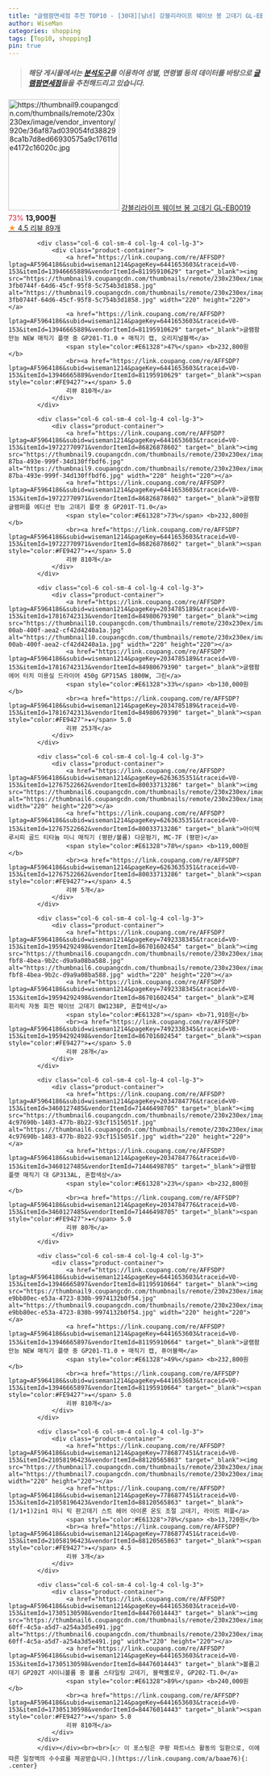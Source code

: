 ```yaml
---
title: "글램팜면세점 추천 TOP10 - [30대][남녀] 강블리라이프 웨이브 봉 고데기 GL-EB0019"
author: WiseMan
categories: shopping
tags: [Top10, shopping]
pin: true
---
```


> ##### 해당 게시물에서는 [**분석도구**](https://itemscout.io/)를 이용하여 **성별**, **연령별** 등의 데이터를 바탕으로 [**글램팜면세점**](https://link.coupang.com/a/baae76)들을 추천해드리고 있습니다.
<div class="container"><div class="row">
            <div class="col-6 col-sm-4 col-lg-4 col-lg-3">
                <div class="product-container">
                    <a href="https://link.coupang.com/re/AFFSDP?lptag=AF5964186&subid=wiseman1214&pageKey=4876586195&traceid=V0-153&itemId=6344456185&vendorItemId=73639786162" target="_blank"><img src="https://thumbnail9.coupangcdn.com/thumbnails/remote/230x230ex/image/vendor_inventory/920e/36af87ad039054fd388298ca1b7d8ed66930575a9c17611de4172c16020c.jpg" alt="https://thumbnail9.coupangcdn.com/thumbnails/remote/230x230ex/image/vendor_inventory/920e/36af87ad039054fd388298ca1b7d8ed66930575a9c17611de4172c16020c.jpg" width="220" height="220"></a>
                    <a href="https://link.coupang.com/re/AFFSDP?lptag=AF5964186&subid=wiseman1214&pageKey=4876586195&traceid=V0-153&itemId=6344456185&vendorItemId=73639786162" target="_blank">강블리라이프 웨이브 봉 고데기 GL-EB0019</a>
                    <span style="color:#E61328">73%</span> <b>13,900원</b>
                    <br><a href="https://link.coupang.com/re/AFFSDP?lptag=AF5964186&subid=wiseman1214&pageKey=4876586195&traceid=V0-153&itemId=6344456185&vendorItemId=73639786162" target="_blank"><span style="color:#FE9427">★</span> 4.5
                    리뷰 89개</a>
                </div>
            </div>
            
            <div class="col-6 col-sm-4 col-lg-4 col-lg-3">
                <div class="product-container">
                    <a href="https://link.coupang.com/re/AFFSDP?lptag=AF5964186&subid=wiseman1214&pageKey=6441653603&traceid=V0-153&itemId=13946665889&vendorItemId=81195910629" target="_blank"><img src="https://thumbnail9.coupangcdn.com/thumbnails/remote/230x230ex/image/retail/images/1589584548737964-3fb0744f-64d6-45cf-95f8-5c754b3d1858.jpg" alt="https://thumbnail9.coupangcdn.com/thumbnails/remote/230x230ex/image/retail/images/1589584548737964-3fb0744f-64d6-45cf-95f8-5c754b3d1858.jpg" width="220" height="220"></a>
                    <a href="https://link.coupang.com/re/AFFSDP?lptag=AF5964186&subid=wiseman1214&pageKey=6441653603&traceid=V0-153&itemId=13946665889&vendorItemId=81195910629" target="_blank">글램팜 만능 NEW 매직기 플랫 중 GP201-T1.0 + 매직기 캡, 오리지널블랙</a>
                    <span style="color:#E61328">47%</span> <b>232,800원</b>
                    <br><a href="https://link.coupang.com/re/AFFSDP?lptag=AF5964186&subid=wiseman1214&pageKey=6441653603&traceid=V0-153&itemId=13946665889&vendorItemId=81195910629" target="_blank"><span style="color:#FE9427">★</span> 5.0
                    리뷰 810개</a>
                </div>
            </div>
            
            <div class="col-6 col-sm-4 col-lg-4 col-lg-3">
                <div class="product-container">
                    <a href="https://link.coupang.com/re/AFFSDP?lptag=AF5964186&subid=wiseman1214&pageKey=6441653603&traceid=V0-153&itemId=19722770971&vendorItemId=86826878602" target="_blank"><img src="https://thumbnail9.coupangcdn.com/thumbnails/remote/230x230ex/image/retail/images/2023/08/09/10/1/1a6c73ee-87ba-493e-999f-34d130ffbdf6.jpg" alt="https://thumbnail9.coupangcdn.com/thumbnails/remote/230x230ex/image/retail/images/2023/08/09/10/1/1a6c73ee-87ba-493e-999f-34d130ffbdf6.jpg" width="220" height="220"></a>
                    <a href="https://link.coupang.com/re/AFFSDP?lptag=AF5964186&subid=wiseman1214&pageKey=6441653603&traceid=V0-153&itemId=19722770971&vendorItemId=86826878602" target="_blank">글램팜 글램퍼플 에디션 만능 고데기 플랫 중 GP201T-T1.0</a>
                    <span style="color:#E61328">73%</span> <b>232,800원</b>
                    <br><a href="https://link.coupang.com/re/AFFSDP?lptag=AF5964186&subid=wiseman1214&pageKey=6441653603&traceid=V0-153&itemId=19722770971&vendorItemId=86826878602" target="_blank"><span style="color:#FE9427">★</span> 5.0
                    리뷰 810개</a>
                </div>
            </div>
            
            <div class="col-6 col-sm-4 col-lg-4 col-lg-3">
                <div class="product-container">
                    <a href="https://link.coupang.com/re/AFFSDP?lptag=AF5964186&subid=wiseman1214&pageKey=2034785189&traceid=V0-153&itemId=17816742313&vendorItemId=84980679390" target="_blank"><img src="https://thumbnail10.coupangcdn.com/thumbnails/remote/230x230ex/image/retail/images/2023/02/07/11/5/d04ac2d6-00ab-400f-aea2-cf42d4240a1a.jpg" alt="https://thumbnail10.coupangcdn.com/thumbnails/remote/230x230ex/image/retail/images/2023/02/07/11/5/d04ac2d6-00ab-400f-aea2-cf42d4240a1a.jpg" width="220" height="220"></a>
                    <a href="https://link.coupang.com/re/AFFSDP?lptag=AF5964186&subid=wiseman1214&pageKey=2034785189&traceid=V0-153&itemId=17816742313&vendorItemId=84980679390" target="_blank">글램팜 에어 터치 미용실 드라이어 450g GP715AS 1800W, 그린</a>
                    <span style="color:#E61328">33%</span> <b>130,000원</b>
                    <br><a href="https://link.coupang.com/re/AFFSDP?lptag=AF5964186&subid=wiseman1214&pageKey=2034785189&traceid=V0-153&itemId=17816742313&vendorItemId=84980679390" target="_blank"><span style="color:#FE9427">★</span> 5.0
                    리뷰 253개</a>
                </div>
            </div>
            
            <div class="col-6 col-sm-4 col-lg-4 col-lg-3">
                <div class="product-container">
                    <a href="https://link.coupang.com/re/AFFSDP?lptag=AF5964186&subid=wiseman1214&pageKey=6263635351&traceid=V0-153&itemId=12767522662&vendorItemId=80033713286" target="_blank"><img src="https://thumbnail6.coupangcdn.com/thumbnails/remote/230x230ex/image/vendor_inventory/0a61/7191358eed618c3d00aa79bc86699a7068a55ea11820c23c5e4d7e55c977.jpg" alt="https://thumbnail6.coupangcdn.com/thumbnails/remote/230x230ex/image/vendor_inventory/0a61/7191358eed618c3d00aa79bc86699a7068a55ea11820c23c5e4d7e55c977.jpg" width="220" height="220"></a>
                    <a href="https://link.coupang.com/re/AFFSDP?lptag=AF5964186&subid=wiseman1214&pageKey=6263635351&traceid=V0-153&itemId=12767522662&vendorItemId=80033713286" target="_blank">아이텍 루시피 골드 티타늄 미니 매직기 (평판/볼륨) 다운펌기, MC-7F (평판)</a>
                    <span style="color:#E61328">78%</span> <b>119,000원</b>
                    <br><a href="https://link.coupang.com/re/AFFSDP?lptag=AF5964186&subid=wiseman1214&pageKey=6263635351&traceid=V0-153&itemId=12767522662&vendorItemId=80033713286" target="_blank"><span style="color:#FE9427">★</span> 4.5
                    리뷰 5개</a>
                </div>
            </div>
            
            <div class="col-6 col-sm-4 col-lg-4 col-lg-3">
                <div class="product-container">
                    <a href="https://link.coupang.com/re/AFFSDP?lptag=AF5964186&subid=wiseman1214&pageKey=7492338345&traceid=V0-153&itemId=19594292498&vendorItemId=86701602454" target="_blank"><img src="https://thumbnail6.coupangcdn.com/thumbnails/remote/230x230ex/image/retail/images/2023/07/27/9/9/3d0c6ce5-fbf8-4bea-9b2c-d9a9a08ba588.jpg" alt="https://thumbnail6.coupangcdn.com/thumbnails/remote/230x230ex/image/retail/images/2023/07/27/9/9/3d0c6ce5-fbf8-4bea-9b2c-d9a9a08ba588.jpg" width="220" height="220"></a>
                    <a href="https://link.coupang.com/re/AFFSDP?lptag=AF5964186&subid=wiseman1214&pageKey=7492338345&traceid=V0-153&itemId=19594292498&vendorItemId=86701602454" target="_blank">로페 휘리릭 자동 회전 웨이브 고데기 BW1238P, 혼합색상</a>
                    <span style="color:#E61328"></span> <b>71,910원</b>
                    <br><a href="https://link.coupang.com/re/AFFSDP?lptag=AF5964186&subid=wiseman1214&pageKey=7492338345&traceid=V0-153&itemId=19594292498&vendorItemId=86701602454" target="_blank"><span style="color:#FE9427">★</span> 5.0
                    리뷰 28개</a>
                </div>
            </div>
            
            <div class="col-6 col-sm-4 col-lg-4 col-lg-3">
                <div class="product-container">
                    <a href="https://link.coupang.com/re/AFFSDP?lptag=AF5964186&subid=wiseman1214&pageKey=2034784776&traceid=V0-153&itemId=3460127485&vendorItemId=71446498705" target="_blank"><img src="https://thumbnail6.coupangcdn.com/thumbnails/remote/230x230ex/image/retail/images/1593412593568627-4c97690b-1483-477b-8b22-93cf1515051f.jpg" alt="https://thumbnail6.coupangcdn.com/thumbnails/remote/230x230ex/image/retail/images/1593412593568627-4c97690b-1483-477b-8b22-93cf1515051f.jpg" width="220" height="220"></a>
                    <a href="https://link.coupang.com/re/AFFSDP?lptag=AF5964186&subid=wiseman1214&pageKey=2034784776&traceid=V0-153&itemId=3460127485&vendorItemId=71446498705" target="_blank">글램팜 플랫 매직기 대 GP313AL, 혼합색상</a>
                    <span style="color:#E61328">23%</span> <b>232,800원</b>
                    <br><a href="https://link.coupang.com/re/AFFSDP?lptag=AF5964186&subid=wiseman1214&pageKey=2034784776&traceid=V0-153&itemId=3460127485&vendorItemId=71446498705" target="_blank"><span style="color:#FE9427">★</span> 5.0
                    리뷰 80개</a>
                </div>
            </div>
            
            <div class="col-6 col-sm-4 col-lg-4 col-lg-3">
                <div class="product-container">
                    <a href="https://link.coupang.com/re/AFFSDP?lptag=AF5964186&subid=wiseman1214&pageKey=6441653603&traceid=V0-153&itemId=13946665897&vendorItemId=81195910664" target="_blank"><img src="https://thumbnail9.coupangcdn.com/thumbnails/remote/230x230ex/image/retail/images/975465445857602-e9bb80ec-e53a-4723-830b-9974132b0f54.jpg" alt="https://thumbnail9.coupangcdn.com/thumbnails/remote/230x230ex/image/retail/images/975465445857602-e9bb80ec-e53a-4723-830b-9974132b0f54.jpg" width="220" height="220"></a>
                    <a href="https://link.coupang.com/re/AFFSDP?lptag=AF5964186&subid=wiseman1214&pageKey=6441653603&traceid=V0-153&itemId=13946665897&vendorItemId=81195910664" target="_blank">글램팜 만능 NEW 매직기 플랫 중 GP201-T1.0 + 매직기 캡, 퓨어블랙</a>
                    <span style="color:#E61328">49%</span> <b>232,800원</b>
                    <br><a href="https://link.coupang.com/re/AFFSDP?lptag=AF5964186&subid=wiseman1214&pageKey=6441653603&traceid=V0-153&itemId=13946665897&vendorItemId=81195910664" target="_blank"><span style="color:#FE9427">★</span> 5.0
                    리뷰 810개</a>
                </div>
            </div>
            
            <div class="col-6 col-sm-4 col-lg-4 col-lg-3">
                <div class="product-container">
                    <a href="https://link.coupang.com/re/AFFSDP?lptag=AF5964186&subid=wiseman1214&pageKey=7786877451&traceid=V0-153&itemId=21058196423&vendorItemId=88120565863" target="_blank"><img src="https://thumbnail7.coupangcdn.com/thumbnails/remote/230x230ex/image/vendor_inventory/f7b0/17657cea268dfa18d4a9ec9eaa878d68f58add01ab5cb51c768f66720c73.jpg" alt="https://thumbnail7.coupangcdn.com/thumbnails/remote/230x230ex/image/vendor_inventory/f7b0/17657cea268dfa18d4a9ec9eaa878d68f58add01ab5cb51c768f66720c73.jpg" width="220" height="220"></a>
                    <a href="https://link.coupang.com/re/AFFSDP?lptag=AF5964186&subid=wiseman1214&pageKey=7786877451&traceid=V0-153&itemId=21058196423&vendorItemId=88120565863" target="_blank">(1/1+1)2in1 미니 믹 판고데기 스트 헤어 아이론 온도 조절 고데기, 라이트 퍼플</a>
                    <span style="color:#E61328">78%</span> <b>13,720원</b>
                    <br><a href="https://link.coupang.com/re/AFFSDP?lptag=AF5964186&subid=wiseman1214&pageKey=7786877451&traceid=V0-153&itemId=21058196423&vendorItemId=88120565863" target="_blank"><span style="color:#FE9427">★</span> 4.5
                    리뷰 3개</a>
                </div>
            </div>
            
            <div class="col-6 col-sm-4 col-lg-4 col-lg-3">
                <div class="product-container">
                    <a href="https://link.coupang.com/re/AFFSDP?lptag=AF5964186&subid=wiseman1214&pageKey=6441653603&traceid=V0-153&itemId=17305130598&vendorItemId=84476014443" target="_blank"><img src="https://thumbnail6.coupangcdn.com/thumbnails/remote/230x230ex/image/retail/images/2022/12/26/15/9/9f4bdf09-60ff-4c5a-a5d7-a254a3d5e491.jpg" alt="https://thumbnail6.coupangcdn.com/thumbnails/remote/230x230ex/image/retail/images/2022/12/26/15/9/9f4bdf09-60ff-4c5a-a5d7-a254a3d5e491.jpg" width="220" height="220"></a>
                    <a href="https://link.coupang.com/re/AFFSDP?lptag=AF5964186&subid=wiseman1214&pageKey=6441653603&traceid=V0-153&itemId=17305130598&vendorItemId=84476014443" target="_blank">볼륨고데기 GP202T 샤이니볼륨 중 볼륨 스타일링 고데기, 블랙옐로우, GP202-T1.0</a>
                    <span style="color:#E61328">89%</span> <b>240,000원</b>
                    <br><a href="https://link.coupang.com/re/AFFSDP?lptag=AF5964186&subid=wiseman1214&pageKey=6441653603&traceid=V0-153&itemId=17305130598&vendorItemId=84476014443" target="_blank"><span style="color:#FE9427">★</span> 5.0
                    리뷰 810개</a>
                </div>
            </div>
            </div></div><br><br>[👉 이 포스팅은 쿠팡 파트너스 활동의 일환으로, 이에 따른 일정액의 수수료를 제공받습니다.](https://link.coupang.com/a/baae76){: .center}